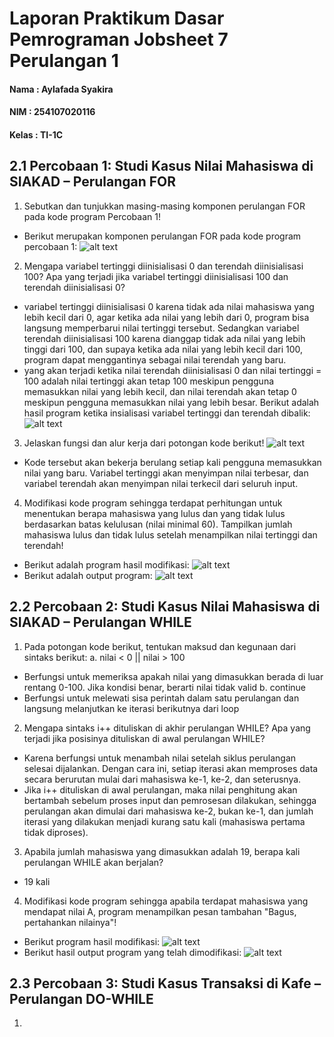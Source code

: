 # Laporan Praktikum Dasar Pemrograman Jobsheet 7 Perulangan 1

<h4>Nama : Aylafada Syakira<h4>
<h4>NIM : 254107020116<h4>
<h4>Kelas : TI-1C<h4>

## 2.1 Percobaan 1: Studi Kasus Nilai Mahasiswa di SIAKAD – Perulangan FOR

1. Sebutkan dan tunjukkan masing-masing komponen perulangan FOR pada kode program Percobaan 1!
- Berikut merupakan komponen perulangan FOR pada kode program percobaan 1: 
![alt text](image.png)

2. Mengapa variabel tertinggi diinisialisasi 0 dan terendah diinisialisasi 100? Apa yang terjadi jika variabel tertinggi diinisialisasi 100 dan terendah diinisialisasi 0?
- variabel tertinggi diinisialisasi 0 karena tidak ada nilai mahasiswa yang lebih kecil dari 0, agar ketika ada nilai yang lebih dari 0, program bisa langsung memperbarui nilai tertinggi tersebut. Sedangkan variabel terendah diinisialisasi 100 karena dianggap tidak ada nilai yang lebih tinggi dari 100, dan supaya ketika ada nilai yang lebih kecil dari 100, program dapat menggantinya sebagai nilai terendah yang baru.
- yang akan terjadi ketika nilai terendah diinisialisasi 0 dan nilai tertinggi = 100 adalah nilai tertinggi akan tetap 100 meskipun pengguna memasukkan nilai yang lebih kecil, dan nilai terendah akan tetap 0 meskipun pengguna memasukkan nilai yang lebih besar. Berikut adalah hasil program ketika insialisasi variabel tertinggi dan terendah dibalik: 
![alt text](<Screenshot 2025-10-24 095842 - Copy.png>)

3. Jelaskan fungsi dan alur kerja dari potongan kode berikut! 
![alt text](image-1.png)
- Kode tersebut akan bekerja berulang setiap kali pengguna memasukkan nilai yang baru. Variabel tertinggi akan menyimpan nilai terbesar, dan variabel terendah akan menyimpan nilai terkecil dari seluruh input.

4. Modifikasi kode program sehingga terdapat perhitungan untuk menentukan berapa mahasiswa yang lulus dan yang tidak lulus berdasarkan batas kelulusan (nilai minimal 60). Tampilkan jumlah mahasiswa lulus dan tidak lulus setelah menampilkan nilai tertinggi dan terendah!
- Berikut adalah program hasil modifikasi: 
![alt text](image-2.png)
- Berikut adalah output program: 
![alt text](image-3.png)

## 2.2 Percobaan 2: Studi Kasus Nilai Mahasiswa di SIAKAD – Perulangan WHILE

1. Pada potongan kode berikut, tentukan maksud dan kegunaan dari sintaks berikut:
a. nilai < 0 || nilai > 100
- Berfungsi untuk memeriksa apakah nilai yang dimasukkan berada di luar rentang 0-100. Jika kondisi benar, berarti nilai tidak valid
b. continue
- Berfungsi untuk melewati sisa perintah dalam satu perulangan dan langsung melanjutkan ke iterasi berikutnya dari loop

2. Mengapa sintaks i++ dituliskan di akhir perulangan WHILE? Apa yang terjadi jika posisinya dituliskan di awal perulangan WHILE?
- Karena berfungsi untuk menambah nilai setelah siklus perulangan selesai dijalankan. Dengan cara ini, setiap iterasi akan memproses data secara berurutan mulai dari mahasiswa ke-1, ke-2, dan seterusnya.
- Jika i++ dituliskan di awal perulangan, maka nilai penghitung akan bertambah sebelum proses input dan pemrosesan dilakukan, sehingga perulangan akan dimulai dari mahasiswa ke-2, bukan ke-1, dan jumlah iterasi yang dilakukan menjadi kurang satu kali (mahasiswa pertama tidak diproses).

3. Apabila jumlah mahasiswa yang dimasukkan adalah 19, berapa kali perulangan WHILE akan berjalan?
- 19 kali

4. Modifikasi kode program sehingga apabila terdapat mahasiswa yang mendapat nilai A,
program menampilkan pesan tambahan "Bagus, pertahankan nilainya"!
- Berikut program hasil modifikasi: 
![alt text](image-5.png)
- Berikut hasil output program yang telah dimodifikasi: 
![alt text](image-4.png)

## 2.3 Percobaan 3: Studi Kasus Transaksi di Kafe – Perulangan DO-WHILE

1. 

